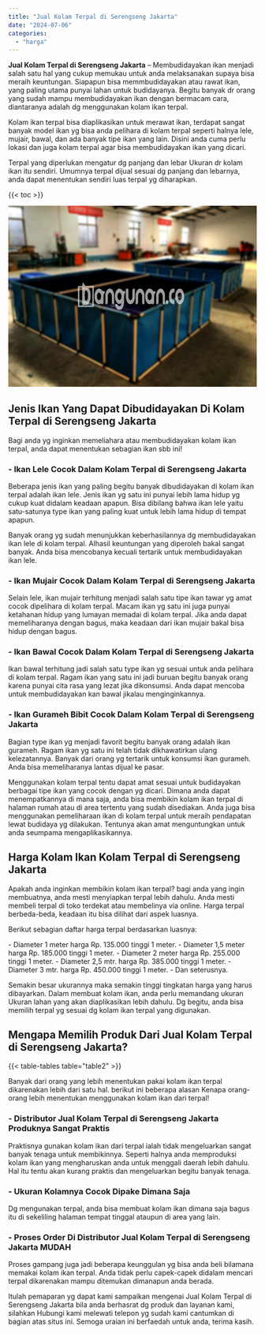```yaml
---
title: "Jual Kolam Terpal di Serengseng Jakarta"
date: "2024-07-06"
categories: 
  - "harga"
---
```


**Jual Kolam Terpal di Serengseng Jakarta** – Membudidayakan ikan menjadi salah satu hal yang cukup memukau untuk anda melaksanakan supaya bisa meraih keuntungan. Siapapun bisa memmbudidayakan atau rawat ikan, yang paling utama punyai lahan untuk budidayanya. Begitu banyak dr orang yang sudah mampu membudidayakan ikan dengan bermacam cara, diantaranya adalah dg menggunakan kolam ikan terpal.

Kolam ikan terpal bisa diaplikasikan untuk merawat ikan, terdapat sangat banyak model ikan yg bisa anda pelihara di kolam terpal seperti halnya lele, mujair, bawal, dan ada banyak tipe ikan yang lain. Disini anda cuma perlu lokasi dan juga kolam terpal agar bisa membudidayakan ikan yang dicari.

Terpal yang diperlukan mengatur dg panjang dan lebar Ukuran dr kolam ikan itu sendiri. Umumnya terpal dijual sesuai dg panjang dan lebarnya, anda dapat menentukan sendiri luas terpal yg diharapkan.

{{< toc >}}

![Jual Kolam Terpal di Serengseng Jakarta](/images/jual-kolam-terpal-20.png)

## Jenis Ikan Yang Dapat Dibudidayakan Di Kolam Terpal di Serengseng Jakarta

Bagi anda yg inginkan memeliahara atau membudidayakan kolam ikan terpal, anda dapat menentukan sebagian ikan sbb ini!

### \- Ikan Lele Cocok Dalam Kolam Terpal di Serengseng Jakarta

Beberapa jenis ikan yang paling begitu banyak dibudidayakan di kolam ikan terpal adalah ikan lele. Jenis ikan yg satu ini punyai lebih lama hidup yg cukup kuat didalam keadaan apapun. Bisa dibilang bahwa ikan lele yaitu satu-satunya type ikan yang paling kuat untuk lebih lama hidup di tempat apapun.

Banyak orang yg sudah menunjukkan keberhasilannya dg membudidayakan ikan lele di kolam terpal. Alhasil keuntungan yang diperoleh bakal sangat banyak. Anda bisa mencobanya kecuali tertarik untuk membudidayakan ikan lele.

### \- Ikan Mujair Cocok Dalam Kolam Terpal di Serengseng Jakarta

Selain lele, ikan mujair terhitung menjadi salah satu tipe ikan tawar yg amat cocok dipelihara di kolam terpal. Macam ikan yg satu ini juga punyai ketahanan hidup yang lumayan memadai di kolam terpal. Jika anda dapat memeliharanya dengan bagus, maka keadaan dari ikan mujair bakal bisa hidup dengan bagus.

### \- Ikan Bawal Cocok Dalam Kolam Terpal di Serengseng Jakarta

Ikan bawal terhitung jadi salah satu type ikan yg sesuai untuk anda pelihara di kolam terpal. Ragam ikan yang satu ini jadi buruan begitu banyak orang karena punyai cita rasa yang lezat jika dikonsumsi. Anda dapat mencoba untuk membudidayakan kan bawal jikalau menginginkannya.

### \- Ikan Gurameh Bibit Cocok Dalam Kolam Terpal di Serengseng Jakarta

Bagian type ikan yg menjadi favorit begitu banyak orang adalah ikan gurameh. Ragam ikan yg satu ini telah tidak dikhawatirkan ulang kelezatannya. Banyak dari orang yg tertarik untuk konsumsi ikan gurameh. Anda bisa memeliharanya lantas dijual ke pasar.

Menggunakan kolam terpal tentu dapat amat sesuai untuk budidayakan berbagai tipe ikan yang cocok dengan yg dicari. Dimana anda dapat menempatkannya di mana saja, anda bisa membikin kolam ikan terpal di halaman rumah atau di area tertentu yang sudah disediakan. Anda juga bisa menggunakan pemeliharaan ikan di kolam terpal untuk meraih pendapatan lewat budidaya yg dilakukan. Tentunya akan amat menguntungkan untuk anda seumpama mengaplikasikannya.

## Harga Kolam Ikan Kolam Terpal di Serengseng Jakarta

Apakah anda inginkan membikin kolam ikan terpal? bagi anda yang ingin membuatnya, anda mesti menyiapkan terpal lebih dahulu. Anda mesti membeli terpal di toko terdekat atau membelinya via online. Harga terpal berbeda-beda, keadaan itu bisa dilihat dari aspek luasnya.

Berikut sebagian daftar harga terpal berdasarkan luasnya:

\- Diameter 1 meter harga Rp. 135.000 tinggi 1 meter. - Diameter 1,5 meter harga Rp. 185.000 tinggi 1 meter. - Diameter 2 meter harga Rp. 255.000 tinggi 1 meter. - Diameter 2,5 mtr. harga Rp. 385.000 tinggi 1 meter. - Diameter 3 mtr. harga Rp. 450.000 tinggi 1 meter. - Dan seterusnya.

Semakin besar ukurannya maka semakin tinggi tingkatan harga yang harus dibayarkan. Dalam membuat kolam ikan, anda perlu memandang ukuran Ukuran lahan yang akan diaplikasikan lebih dahulu. Dg begitu, anda bisa memilih terpal yg sesuai dg kolam ikan terpal yang digunakan.

## Mengapa Memilih Produk Dari Jual Kolam Terpal di Serengseng Jakarta?

{{< table-tables table="table2" >}}

Banyak dari orang yang lebih menentukan pakai kolam ikan terpal dikarenakan lebih dari satu hal. berikut ini beberapa alasan Kenapa orang-orang lebih menentukan menggunakan kolam ikan dari terpal!

### \- Distributor Jual Kolam Terpal di Serengseng Jakarta Produknya Sangat Praktis

Praktisnya gunakan kolam ikan dari terpal ialah tidak mengeluarkan sangat banyak tenaga untuk membikinnya. Seperti halnya anda memproduksi kolam ikan yang mengharuskan anda untuk menggali daerah lebih dahulu. Hal itu tentu akan kurang praktis dan mengeluarkan begitu banyak tenaga.

### \- Ukuran Kolamnya Cocok Dipake Dimana Saja

Dg mengunakan terpal, anda bisa membuat kolam ikan dimana saja bagus itu di sekeliling halaman tempat tinggal ataupun di area yang lain.

### \- Proses Order Di Distributor Jual Kolam Terpal di Serengseng Jakarta MUDAH

Proses gampang juga jadi beberapa keunggulan yg bisa anda beli bilamana memakai kolam ikan terpal. Anda tidak perlu capek-capek didalam mencari terpal dikarenakan mampu ditemukan dimanapun anda berada.

Itulah pemaparan yg dapat kami sampaikan mengenai Jual Kolam Terpal di Serengseng Jakarta bila anda berhasrat dg produk dan layanan kami, silahkan Hubungi kami melewati telepon yg sudah kami cantumkan di bagian atas situs ini. Semoga uraian ini berfaedah untuk anda, terima kasih.
